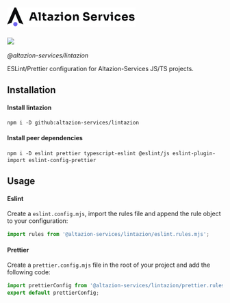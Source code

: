 <h1>
    <div>
        <img width="300" src="./assets/logo.svg">
    </div>
</h1>
<div justify="center">
    <a href="https://www.typescriptlang.org/"><img src="https://img.shields.io/badge/Typescript-blue.svg"></a>
</div>
<p>
    <em>@altazion-services/lintazion</em>
</p>
<p>
    ESLint/Prettier configuration for Altazion-Services JS/TS projects.
</p>

## Installation

#### Install lintazion
```
npm i -D github:altazion-services/lintazion
```
#### Install peer dependencies
```
npm i -D eslint prettier typescript-eslint @eslint/js eslint-plugin-import eslint-config-prettier
```

## Usage
#### Eslint
Create a `eslint.config.mjs`, import the rules file and append the rule object to your configuration:
```js
import rules from '@altazion-services/lintazion/eslint.rules.mjs';
```

#### Prettier
Create a `prettier.config.mjs` file in the root of your project and add the following code:
```js
import prettierConfig from '@altazion-services/lintazion/prettier.rules.mjs';
export default prettierConfig;
```
